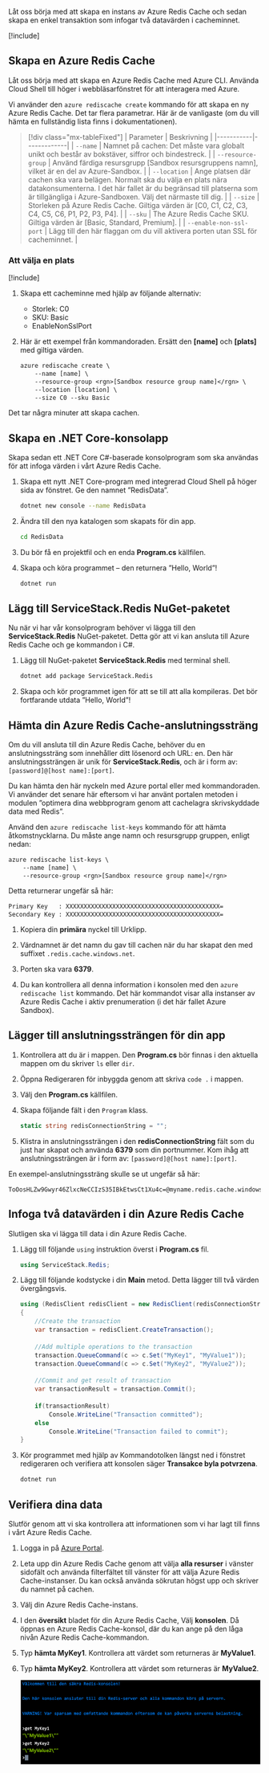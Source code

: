 Låt oss börja med att skapa en instans av Azure Redis Cache och sedan skapa en enkel transaktion som infogar två datavärden i cacheminnet.

<!-- Activate the sandbox -->
[!include[](../../../includes/azure-sandbox-activate.md)]

## <a name="create-an-azure-redis-cache"></a>Skapa en Azure Redis Cache

Låt oss börja med att skapa en Azure Redis Cache med Azure CLI. Använda Cloud Shell till höger i webbläsarfönstret för att interagera med Azure.

Vi använder den `azure rediscache create` kommando för att skapa en ny Azure Redis Cache. Det tar flera parametrar. Här är de vanligaste (om du vill hämta en fullständig lista finns i dokumentationen).

> [!div class="mx-tableFixed"]
> | Parameter | Beskrivning |
> |-----------|-------------|
> | `--name`    | Namnet på cachen: Det måste vara globalt unikt och består av bokstäver, siffror och bindestreck. |
> | `--resource-group` | Använd färdiga resursgrupp <rgn>[Sandbox resursgruppens namn]</rgn>, vilket är en del av Azure-Sandbox. |
> | `--location` | Ange platsen där cachen ska vara belägen. Normalt ska du välja en plats nära datakonsumenterna. I det här fallet är du begränsad till platserna som är tillgängliga i Azure-Sandboxen. Välj det närmaste till dig. |
> | `--size` | Storleken på Azure Redis Cache. Giltiga värden är [C0, C1, C2, C3, C4, C5, C6, P1, P2, P3, P4]. |
> | `--sku` | The Azure Redis Cache SKU. Giltiga värden är [Basic, Standard, Premium]. |
> | `--enable-non-ssl-port` | Lägg till den här flaggan om du vill aktivera porten utan SSL för cacheminnet. |

### <a name="selecting-a-location"></a>Att välja en plats
<!-- Resource selection -->
[!include[](../../../includes/azure-sandbox-regions-first-mention-note.md)]

1. Skapa ett cacheminne med hjälp av följande alternativ:
    - Storlek: C0
    - SKU: Basic
    - EnableNonSslPort
    
1. Här är ett exempel från kommandoraden. Ersätt den **[name]** och **[plats]** med giltiga värden.

    ```azurecli
    azure rediscache create \
        --name [name] \
        --resource-group <rgn>[Sandbox resource group name]</rgn> \
        --location [location] \
        --size C0 --sku Basic
    ```

Det tar några minuter att skapa cachen.

## <a name="create-a-net-core-console-application"></a>Skapa en .NET Core-konsolapp

Skapa sedan ett .NET Core C#-baserade konsolprogram som ska användas för att infoga värden i vårt Azure Redis Cache.

1. Skapa ett nytt .NET Core-program med integrerad Cloud Shell på höger sida av fönstret. Ge den namnet ”RedisData”.

    ```bash
    dotnet new console --name RedisData
    ```
    
1. Ändra till den nya katalogen som skapats för din app.

    ```bash
    cd RedisData
    ```
    
1. Du bör få en projektfil och en enda **Program.cs** källfilen.

1. Skapa och köra programmet – den returnera ”Hello, World”!

    ```bash
    dotnet run
    ```
    
## <a name="add-the-servicestackredis-nuget-package"></a>Lägg till ServiceStack.Redis NuGet-paketet

Nu när vi har vår konsolprogram behöver vi lägga till den **ServiceStack.Redis** NuGet-paketet. Detta gör att vi kan ansluta till Azure Redis Cache och ge kommandon i C#.

1. Lägg till NuGet-paketet **ServiceStack.Redis** med terminal shell.

    ```bash
    dotnet add package ServiceStack.Redis
    ```
    
1. Skapa och kör programmet igen för att se till att alla kompileras. Det bör fortfarande utdata ”Hello, World”!

## <a name="get-your-azure-redis-cache-connection-string"></a>Hämta din Azure Redis Cache-anslutningssträng

Om du vill ansluta till din Azure Redis Cache, behöver du en anslutningssträng som innehåller ditt lösenord och URL: en. Den här anslutningssträngen är unik för **ServiceStack.Redis**, och är i form av: `[password]@[host name]:[port]`.

Du kan hämta den här nyckeln med Azure portal eller med kommandoraden. Vi använder det senare här eftersom vi har använt portalen metoden i modulen ”optimera dina webbprogram genom att cachelagra skrivskyddade data med Redis”.

Använd den `azure rediscache list-keys` kommando för att hämta åtkomstnycklarna. Du måste ange namn och resursgrupp gruppen, enligt nedan:

```azurecli
azure rediscache list-keys \
    --name [name] \
    --resource-group <rgn>[Sandbox resource group name]</rgn>
```

Detta returnerar ungefär så här:

```output
Primary Key   : XXXXXXXXXXXXXXXXXXXXXXXXXXXXXXXXXXXXXXXXXXX=
Secondary Key : XXXXXXXXXXXXXXXXXXXXXXXXXXXXXXXXXXXXXXXXXXX=
```

1. Kopiera din **primära** nyckel till Urklipp.

1. Värdnamnet är det namn du gav till cachen när du har skapat den med suffixet `.redis.cache.windows.net`.

1. Porten ska vara **6379**.

1. Du kan kontrollera all denna information i konsolen med den `azure rediscache list` kommando. Det här kommandot visar alla instanser av Azure Redis Cache i aktiv prenumeration (i det här fallet Azure Sandbox).

## <a name="add-the-connection-string-to-your-app"></a>Lägger till anslutningssträngen för din app

1. Kontrollera att du är i mappen. Den **Program.cs** bör finnas i den aktuella mappen om du skriver `ls` eller `dir`.

1. Öppna Redigeraren för inbyggda genom att skriva `code .` i mappen.

1. Välj den **Program.cs** källfilen.

1. Skapa följande fält i den `Program` klass.

    ```csharp
    static string redisConnectionString = "";
    ```

1. Klistra in anslutningssträngen i den **redisConnectionString** fält som du just har skapat och använda **6379** som din portnummer. Kom ihåg att anslutningssträngen är i form av: `[password]@[host name]:[port]`.

En exempel-anslutningssträng skulle se ut ungefär så här:

```output
ToOosHLZw9Gwyr46ZlxcNeCCIzS35IBkEtwsCt1Xu4c=@myname.redis.cache.windows.net:6379
```
    
## <a name="insert-two-data-values-into-your-azure-redis-cache"></a>Infoga två datavärden i din Azure Redis Cache

Slutligen ska vi lägga till data i din Azure Redis Cache.

1. Lägg till följande `using` instruktion överst i **Program.cs** fil.

    ```csharp
    using ServiceStack.Redis;
    ```

1. Lägg till följande kodstycke i din **Main** metod. Detta lägger till två värden övergångsvis.

    ```csharp
    using (RedisClient redisClient = new RedisClient(redisConnectionString))
    {
        //Create the transaction
        var transaction = redisClient.CreateTransaction();

        //Add multiple operations to the transaction
        transaction.QueueCommand(c => c.Set("MyKey1", "MyValue1"));
        transaction.QueueCommand(c => c.Set("MyKey2", "MyValue2"));

        //Commit and get result of transaction
        var transactionResult = transaction.Commit();

        if(transactionResult)
            Console.WriteLine("Transaction committed");
        else
            Console.WriteLine("Transaction failed to commit");
    }
    ```
1. Kör programmet med hjälp av Kommandotolken längst ned i fönstret redigeraren och verifiera att konsolen säger **Transakce byla potvrzena**. 

    ```bash
    dotnet run
    ```
    
## <a name="verify-your-data"></a>Verifiera dina data

Slutför genom att vi ska kontrollera att informationen som vi har lagt till finns i vårt Azure Redis Cache.

1. Logga in på [Azure Portal](https://portal.azure.com?azure-portal=true).

1. Leta upp din Azure Redis Cache genom att välja **alla resurser** i vänster sidofält och använda filterfältet till vänster för att välja Azure Redis Cache-instanser. Du kan också använda sökrutan högst upp och skriver du namnet på cachen.

1. Välj din Azure Redis Cache-instans.

1. I den **översikt** bladet för din Azure Redis Cache, Välj **konsolen**. Då öppnas en Azure Redis Cache-konsol, där du kan ange på den låga nivån Azure Redis Cache-kommandon.

1. Typ **hämta MyKey1**. Kontrollera att värdet som returneras är **MyValue1**.

1. Typ **hämta MyKey2**. Kontrollera att värdet som returneras är **MyValue2**.

    ![Skärmbild av Azure Redis Cache-konsolen som visar värdena för MyKey1 och MyKey2.](../media/4-redis-console.png)